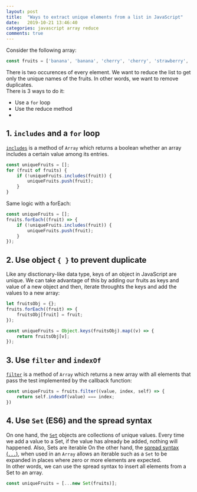 ```yaml
---
layout: post
title:  "Ways to extract unique elements from a list in JavaScript"
date:   2019-10-21 13:46:40
categories: javascript array reduce
comments: true
---
```


Consider the following array:  

```javascript
const fruits = ['banana', 'banana', 'cherry', 'cherry', 'strawberry', 'strawberry'];
```

There is two occurences of every element. We want to reduce the list to get only the unique names of the fruits. In other words, we want to remove duplicates.  
There is 3 ways to do it:  
- Use a `for` loop
- Use the reduce method
- 

## 1. `includes` and a `for` loop
[`includes`](https://developer.mozilla.org/fr/docs/Web/JavaScript/Reference/Global_Objects/Array/includes) is a method of `Array` which returns a boolean whether an array includes a certain value among its entries.  

```javascript
const uniqueFruits = [];
for (fruit of fruits) {
    if (!uniqueFruits.includes(fruit)) {
        uniqueFruits.push(fruit);
    }
}
```

Same logic with a forEach:  

```javascript
const uniqueFruits = [];
fruits.forEach((fruit) => {
    if (!uniqueFruits.includes(fruit)) {
        uniqueFruits.push(fruit);
    }
});
```

## 2. Use object `{ }` to prevent duplicate
Like any disctionary-like data type, keys of an object in JavaScript are unique. We can take advantage of this by adding our fruits as keys and value of a new object and then, iterate throughts the keys and add the values to a new array:  

```javascript
let fruitsObj = {};
fruits.forEach((fruit) => {
    fruitsObj[fruit] = fruit;
});

const uniqueFruits = Object.keys(fruitsObj).map((v) => {
    return fruitsObj[v];
});
```

## 3. Use `filter` and `indexOf`
[`filter`](https://developer.mozilla.org/fr/docs/Web/JavaScript/Reference/Global_Objects/Array/filter) is a method of `Array` which returns a new array with all elements that pass the test implemented by the callback function:  

```javascript
const uniqueFruits = fruits.filter((value, index, self) => {
    return self.indexOf(value) === index;
})
```

## 4. Use `Set` (ES6) and the spread syntax
On one hand, the [`Set`](https://developer.mozilla.org/en-US/docs/Web/JavaScript/Reference/Global_Objects/Set) objects are collections of unique values. Every time we add a value to a Set, if the value has already be added, nothing will happened. Also, Sets are iterable
On the other hand, the [spread syntax (`...`)](https://developer.mozilla.org/en-US/docs/Web/JavaScript/Reference/Operators/Spread_syntax), when used in an `Array` allows an iterable such as a `Set` to be expanded in places where zero or more elements are expected.  
In other words, we can use the spread syntax to insert all elements from a Set to an array.  

```javascript
const uniqueFruits = [...new Set(fruits)];
```